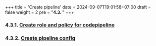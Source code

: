 +++
title = 'Create pipeline'
date = 2024-09-07T19:01:58+07:00
draft = false
weight = 2
pre = "<b>4.3. </b>"
+++

### 4.3.1. [Create role and policy for codepipeline](/aws-codepipeline/create-codepipeline/create-role/)
### 4.3.2. [Create pipeline config](/aws-codepipeline/create-codepipeline/create-pipeline-conf/)






